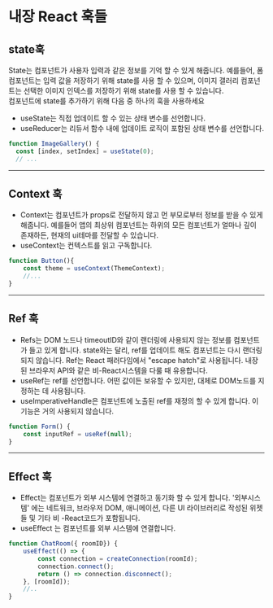# 내장 React 훅들
## state훅

State는 컴포넌트가 사용자 입력과 같은 정보를 기억 할 수 있게 해줍니다. 예를들어, 폼 컴포넌트는 입력 값을 저장하기 위해 state를 사용 할 수 있으며, 이미지 갤러리 컴포넌트는 선택한 이미지 인덱스를 저장하기 위해 state를 사용 할 수 있습니다.  
컴포넌트에 state를 추가하기 위해 다음 중 하나의 훅을 사용하세요
- useState는 직접 업데이트 할 수 있는 상태 변수를 선언합니다.
- useReducer는 리듀서 함수 내에 업데이트 로직이 포함된 상태 변수를 선언합니다.
```js
function ImageGallery() {
  const [index, setIndex] = useState(0);
  // ...
```
---

## Context 훅
- Context는 컴포넌트가 props로 전달하지 않고 먼 부모로부터 정보를 받을 수 있게 해줍니다. 예를들어 앱의 최상위 컴포넌트는 하위의 모든 컴포넌트가 얼마나 깊이 존재하든, 현재의 ui테마를 전달할 수 있습니다.
- useContext는 컨텍스트를 읽고 구독합니다.
```js
function Button(){
    const theme = useContext(ThemeContext);
    //...
}

```
---
## Ref 훅

- Refs는 DOM 노드나 timeoutID와 같이 랜더링에 사용되지 않는 정보를 컴포넌트가 들고 있게 합니다. state와는 달리, ref를 업데이트 해도 컴포넌트는 다시 랜더링 되지 않습니다. Ref는 React 패러다임에서 "escape hatch"로 사용됩니다. 내장된 브라우저 API와 같은 비-React시스템을 다룰 때 유용합니다.
- useRef는 ref를 선언합니다. 어떤 값이든 보유할 수 있지만, 대체로 DOM노드를 지정하는 데 사용됩니다.
- useImperativeHandle은 컴포넌트에 노출된 ref를 재정의 할 수 있게 합니다. 이 기능은 거의 사용되지 않습니다.
```js
function Form() {
    const inputRef = useRef(null);
}
``` 
---
## Effect 훅
- Effect는 컴포넌트가 외부 시스템에 연결하고 동기화 할 수 있게 합니다. '외부시스템' 에는 네트워크, 브라우저 DOM, 애니메이션, 다른 UI 라이브러리로 작성된 위젯들 및 기타 비 -React코드가 포함됩니다.
- useEffect 는 컴포넌트를 외부 시스템에 연결합니다. 
```js
function ChatRoom({ roomID}) {
    useEffect(() => {
        const connection = createConnection(roomId);
        connection.connect();
        return () => connection.disconnect();
    }, [roomId]);
    //..
}
```
